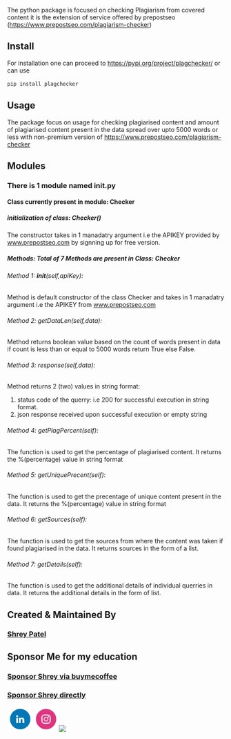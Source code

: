 The python package is focused on checking Plagiarism from covered content it is the extension of service offered by prepostseo (https://www.prepostseo.com/plagiarism-checker)

## Install

For installation one can proceed to https://pypi.org/project/plagchecker/ or can use 
```python
pip install plagchecker
```

## Usage

The package focus on usage for checking plagiarised content and amount of plagiarised content present in the data spread over upto 5000 words or less with non-premium version of https://www.prepostseo.com/plagiarism-checker

## Modules

### There is 1 module named __init__.py

#### Class currently present in module: Checker

##### initialization of class: Checker()

The constructor takes in 1 manadatry argument i.e the APIKEY provided by www.prepostseo.com by signning up for free version.

##### Methods: Total of 7 Methods are present in Class: Checker

###### Method 1: __init__(self,apiKey):

Method is default constructor of the class Checker and takes in 1 manadatry argument i.e the APIKEY from www.prepostseo.com 

###### Method 2: getDataLen(self,data):

Method returns boolean value based on the count of words present in data if count is less than or equal to 5000 words return True else False.

###### Method 3: response(self,data):

Method returns 2 (two) values in string format:
1. status code of the querry: i.e 200 for successful execution in string format.
2. json response received upon successful execution or empty string

###### Method 4: getPlagPercent(self):

The function is used to get the percentage of plagiarised content. It returns the %(percentage) value in string format

###### Method 5: getUniquePrecent(self):

The function is used to get the precentage of unique content present in the data. It returns the %(percentage) value in string format

###### Method 6: getSources(self):

The function is used to get the sources from where the content was taken if found plagiarised in the data. It returns sources in the form of a list.

###### Method 7: getDetails(self):

The function is used to get the additional details of individual querries in data. It returns the additional details in the form of list.

## Created & Maintained By

### [Shrey Patel](https://github.com/shrey82)

## Sponsor Me for my education

### [Sponsor Shrey via buymecoffee](https://www.buymeacoffee.com/shrey82)
### [Sponsor Shrey directly](https://rzp.io/l/shrey82)
<a href="https://www.linkedin.com/in/shrey-patel-7b7003161/" target="_blank"><img src="https://github.com/aritraroy/social-icons/blob/master/linkedin-icon.png?raw=true" width="60"></a><a href="https://instagram.com/s.h.r.e.y.82" target="_blank"><img src="https://github.com/aritraroy/social-icons/blob/master/instagram-icon.png?raw=true" width="60"></a><a href="https://github.com/shrey82" target="_blank"><img src="https://img.icons8.com/material-outlined/52/000000/github.png"></a>

